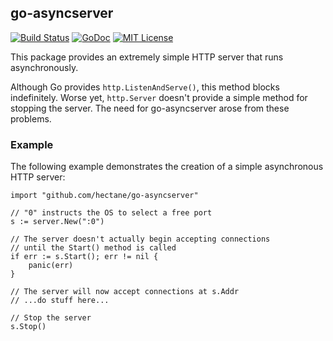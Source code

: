 ## go-asyncserver

[![Build Status](https://travis-ci.org/hectane/go-asyncserver.svg?branch=master)](https://travis-ci.org/hectane/go-asyncserver)
[![GoDoc](https://godoc.org/github.com/hectane/go-asyncserver?status.svg)](https://godoc.org/github.com/hectane/go-asyncserver)
[![MIT License](http://img.shields.io/badge/license-MIT-9370d8.svg?style=flat)](http://opensource.org/licenses/MIT)

This package provides an extremely simple HTTP server that runs asynchronously.

Although Go provides `http.ListenAndServe()`, this method blocks indefinitely. Worse yet, `http.Server` doesn't provide a simple method for stopping the server. The need for go-asyncserver arose from these problems.

### Example

The following example demonstrates the creation of a simple asynchronous HTTP server:

    import "github.com/hectane/go-asyncserver"

    // "0" instructs the OS to select a free port
    s := server.New(":0")
    
    // The server doesn't actually begin accepting connections
    // until the Start() method is called
    if err := s.Start(); err != nil {
        panic(err)
    }

    // The server will now accept connections at s.Addr
    // ...do stuff here...

    // Stop the server
    s.Stop()
